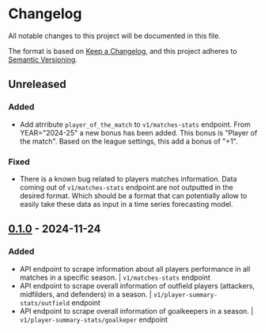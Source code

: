# Changelog

All notable changes to this project will be documented in this file.

The format is based on [Keep a Changelog](https://keepachangelog.com/en/1.1.0/),
and this project adheres to [Semantic Versioning](https://semver.org/spec/v2.0.0.html).

## Unreleased

### Added
- Add atrribute `player_of_the_match` to `v1/matches-stats` endpoint. From YEAR="2024-25" a new bonus has been added. This bonus is "Player of the match". Based on the league settings, this add a bonus of "+1".

### Fixed
- There is a known bug related to players matches information. Data coming out of `v1/matches-stats` endpoint are not outputted in the desired format. Which should be a format that can potentially allow to easily take these data as input in a time series forecasting model.

## [0.1.0] - 2024-11-24

### Added
- API endpoint to scrape information about all players performance in all matches in a specific season. | `v1/matches-stats` endpoint
- API endpoint to scrape overall information of outfield players (attackers, midfilders, and defenders) in a season. | `v1/player-summary-stats/outfield` endpoint
- API endpoint to scrape overall information of goalkeepers in a season. | `v1/player-summary-stats/goalkeper` endpoint

[0.1.0]: https://github.com/baldogiovine/PyFanta/releases/tag/v0.1.0
